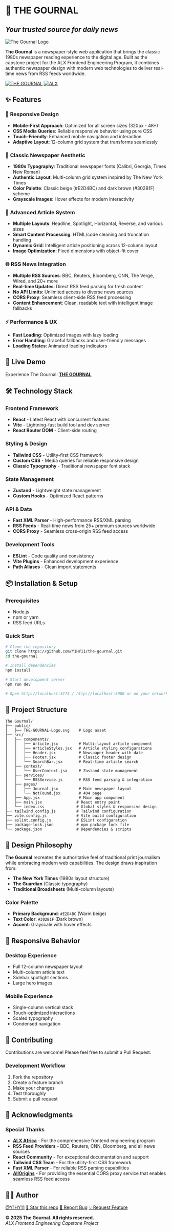 # 📰 THE GOURNAL

## *Your trusted source for daily news*

![The Gournal Logo](./public/THE-GOURNAL-Logo.svg)

**The Gournal** is a newspaper-style web application that brings the classic 1980s newspaper reading experience to the digital age. Built as the capstone project for the ALX Frontend Engineering Program, it combines authentic newspaper design with modern web technologies to deliver real-time news from RSS feeds worldwide.

[![THE GOURNAL](https://img.shields.io/badge/THE-GOURNAL-8B4513?style=for-the-badge)](https://the-gournal.vercel.app/)
[![ALX](https://img.shields.io/badge/ALX-Program-DC143C?style=for-the-badge)](https://www.alxafrica.com/)

## ✨ Features

### 📱 **Responsive Design**

- **Mobile-First Approach**: Optimized for all screen sizes (320px - 4K+)
- **CSS Media Queries**: Reliable responsive behavior using pure CSS
- **Touch-Friendly**: Enhanced mobile navigation and interaction
- **Adaptive Layout**: 12-column grid system that transforms seamlessly

### 🎨 **Classic Newspaper Aesthetic**

- **1980s Typography**: Traditional newspaper fonts (Calibri, Georgia, Times New Roman)
- **Authentic Layout**: Multi-column grid system inspired by The New York Times
- **Color Palette**: Classic beige (#E2D4BC) and dark brown (#302B1F) scheme
- **Grayscale Images**: Hover effects for modern interactivity

### 📰 **Advanced Article System**

- **Multiple Layouts**: Headline, Spotlight, Horizontal, Reverse, and various sizes
- **Smart Content Processing**: HTML/code cleaning and truncation handling
- **Dynamic Grid**: Intelligent article positioning across 12-column layout
- **Image Optimization**: Fixed dimensions with object-fit cover

### 🌐 **RSS News Integration**

- **Multiple RSS Sources**: BBC, Reuters, Bloomberg, CNN, The Verge, Wired, and 20+ more
- **Real-time Updates**: Direct RSS feed parsing for fresh content
- **No API Limits**: Unlimited access to diverse news sources
- **CORS Proxy**: Seamless client-side RSS feed processing
- **Content Enhancement**: Clean, readable text with intelligent image fallbacks

### ⚡ **Performance & UX**

- **Fast Loading**: Optimized images with lazy loading
- **Error Handling**: Graceful fallbacks and user-friendly messages
- **Loading States**: Animated loading indicators

## 🚀 Live Demo

Experience The Gournal: [**THE GOURNAL**](https://the-gournal.vercel.app/)

## 🛠️ Technology Stack

### **Frontend Framework**

- **React** - Latest React with concurrent features
- **Vite** - Lightning-fast build tool and dev server
- **React Router DOM** - Client-side routing

### **Styling & Design**

- **Tailwind CSS** - Utility-first CSS framework
- **Custom CSS** - Media queries for reliable responsive design
- **Classic Typography** - Traditional newspaper font stack

### **State Management**

- **Zustand** - Lightweight state management
- **Custom Hooks** - Optimized React patterns

### **API & Data**

- **Fast XML Parser** - High-performance RSS/XML parsing
- **RSS Feeds** - Real-time news from 25+ premium sources worldwide
- **CORS Proxy** - Seamless cross-origin RSS feed access

### **Development Tools**

- **ESLint** - Code quality and consistency
- **Vite Plugins** - Enhanced development experience
- **Path Aliases** - Clean import statements

## 📦 Installation & Setup

### **Prerequisites**

- Node.js
- npm or yarn
- RSS feed URLs

### **Quick Start**

```bash
# Clone the repository
git clone https://github.com/Y1HY11/the-gournal.git
cd the-gournal

# Install dependencies
npm install

# Start development server
npm run dev

# Open http://localhost:5173 / http://localhost:3000 or on your network IP in your browser
```

## 📁 Project Structure

```text
The Gournal/
├── public/
│   ├── THE-GOURNAL-Logo.svg    # Logo asset  
├── src/
│   ├── components/
│   │   ├── Article.jsx         # Multi-layout article component
│   │   ├── ArticleStyles.jsx   # Article styling configurations
│   │   ├── Header.jsx          # Newspaper header with date
│   │   ├── Footer.jsx          # Classic footer design
│   │   └── SearchBar.jsx       # Real-time article search
│   ├── context/
│   │   └── UserContext.jsx     # Zustand state management
│   ├── services/
│   │   └── RSSService.js       # RSS feed parsing & integration
│   ├── pages/
│   │   ├── Journal.jsx         # Main newspaper layout
│   │   └── NotFound.jsx        # 404 page
│   ├── App.jsx                 # Main app component
│   ├── main.jsx               # React entry point
│   └── index.css              # Global styles & responsive design
├── tailwind.config.js         # Tailwind configuration
├── vite.config.js             # Vite build configuration
├── eslint.config.js           # ESLint configuration
├── package-lock.json          # npm package lock file
└── package.json               # Dependencies & scripts
```

## 🎨 Design Philosophy

**The Gournal** recreates the authoritative feel of traditional print journalism while embracing modern web capabilities. The design draws inspiration from:

- **The New York Times** (1980s layout structure)
- **The Guardian** (Classic typography)
- **Traditional Broadsheets** (Multi-column layouts)

### **Color Palette**

- **Primary Background**: `#E2D4BC` (Warm beige)
- **Text Color**: `#302B1F` (Dark brown)
- **Accent**: Grayscale with hover effects

## 📱 Responsive Behavior

### **Desktop Experience**

- Full 12-column newspaper layout
- Multi-column article text
- Sidebar spotlight sections
- Large hero images

### **Mobile Experience**

- Single-column vertical stack
- Touch-optimized interactions
- Scaled typography
- Condensed navigation

## 🤝 Contributing

Contributions are welcome! Please feel free to submit a Pull Request.

### **Development Workflow**

1. Fork the repository
2. Create a feature branch
3. Make your changes
4. Test thoroughly
5. Submit a pull request

## 🙏 Acknowledgments

### **Special Thanks**

- **[ALX Africa](https://www.alxafrica.com/)** - For the comprehensive frontend engineering program
- **RSS Feed Providers** - BBC, Reuters, CNN, Bloomberg, and all news sources
- **React Community** - For exceptional documentation and support
- **Tailwind CSS Team** - For the utility-first CSS framework
- **Fast XML Parser** - For reliable RSS parsing capabilities
- **[AllOrigins](https://allorigins.win/)** - For providing the essential CORS proxy service that enables seamless RSS feed access

## 👨‍💻 Author

[@Y1HY11](https://github.com/Y1HY11) 
[🌟 Star this repo](https://github.com/Y1HY11/the-gournal) 
[🐛 Report Bug](https://github.com/Y1HY11/the-gournal/issues) 
[💡 Request Feature](https://github.com/Y1HY11/the-gournal/issues) 

**© 2025 The Gournal. All rights reserved.** <br> *ALX Frontend Engineering Capstone Project*
